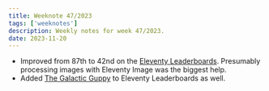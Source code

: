 ```yaml
---
title: Weeknote 47/2023
tags: ['weeknotes']
description: Weekly notes for week 47/2023.
date: 2023-11-20
---
```

- Improved from 87th to 42nd on the [Eleventy Leaderboards](https://www.11ty.dev/speedlify/joshcrain-io/). Presumably processing images with Eleventy Image was the biggest help. 
- Added [The Galactic Guppy](https://galacticguppy.net/) to Eleventy Leaderboards as well. 